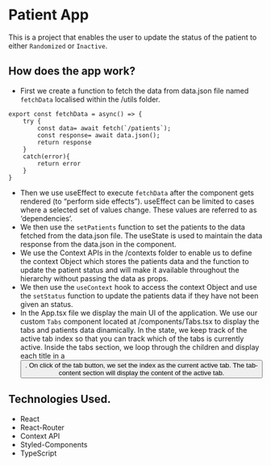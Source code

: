 # Patient App
This is a project that enables the user to update the status of the patient to either `Randomized` or `Inactive`. 

## How does the app work?
- First we create a function to fetch the data from data.json file named `fetchData` localised within the /utils folder. 
```
export const fetchData = async() => {
    try {
        const data= await fetch(`/patients`);
        const response= await data.json();
        return response
    }
    catch(error){
        return error
    }
}
```

- Then we use useEffect to execute `fetchData` after the component gets rendered (to “perform side effects”). useEffect can be limited to cases where a selected set of values change. These values are referred to as ‘dependencies’. 
- We then use the `setPatients` function to set the patients to the data fetched from the data.json file. The useState is used to maintain the data response from the data.json in the component.
- We use the Context APIs in the /contexts folder to enable us to define the context Object which stores the patients data and the function to update the patient status and will make it available throughout the hierarchy without passing the data as props.
- We then use the `useContext` hook to access the context Object and use the `setStatus` function to update the patients data if they have not been given an status.
- In the App.tsx file we display the main UI of the application. We use our custom `Tabs` component located at /components/Tabs.tsx to display the tabs and patients data dinamically. In the state, we keep track of the active tab index so that you can track which of the tabs is currently active. Inside the tabs section, we loop through the children and display each title in a <button />. On click of the tab button, we set the index as the current active tab. The tab-content section will display the content of the active tab.


## Technologies Used.
- React
- React-Router
- Context API
- Styled-Components
- TypeScript